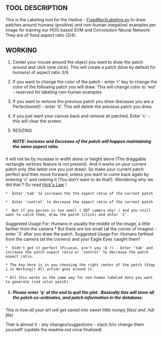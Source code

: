## TOOL DESCRIPTION

This is the Labeling tool for the Hadive - 
[FixedRectLabeling.py](https://github.com/gdobler/hadive/blob/master/LabelingTool/FixedRectLabeling.py) to draw patches around humans (positive) and non-human (negative) examples per image for training 
our HOG based SVM and Convolution Neural Network. They are of fixed aspect ratio (3/4). 

## WORKING 

1. Center your mouse around the object you want to draw the patch around and click (one click). 
   This will create a patch (blue by default for humans) of aspect ratio 3/4.

2. If you want to change the color of the patch - enter 'r' key to change the color of the following patch you will draw.
   This will change color to 'red' - reserved for labeling non-human examples

3. If you want to remove the previous patch you drew (because you are a Perfectionist!) - enter 'd'. This will delete the previous 
   patch you drew. 

4. If you just want your canvas back and remove all patched. Enter 'c' - this will clear the screen.

5. RESIZING
    ##### NOTE: Increase and Decrease of the patch will happen maintaining the same aspect ratio.
It will not be by increase in width alone or height alone (The draggable rectangle vertices feature is not present). 
And it works on your current patch only (the latest one you just drew). So make your current patch perfect and then move forward, unless you want to come back again by entering 'c' and redoing it (You don't want to do that!). Wondering why we did that ? Go read [Hick's Law](https://en.wikipedia.org/wiki/Hick%27s_law) !

    *  Enter 'tab' to increase the the aspect ratio of the current patch

    *  Enter 'control' to decrease the aspect ratio of the current patch

    *  But if you person is too small ( DOT camera shy! ) and you still want to catch them, draw the patch (click) and enter '2'.
Suggested Usage For: Humans in usually the middle of the image, a little farther from the camera 
    *  But there are too small (at the corner of images) - enter '3' after you draw the     patch.
Suggested Usage For: Humans farthest from the camera (at the corners) and your Eagle Eyes caught them!

    *  Didn't get it perfect (Picasso, are't you :D ?) - Enter 'tab' and increase the patch aspect ratio or 'control' to decrease the patch aspect ratio. 

    * The key here is in you choosing the right center of the patch (Step 1 in Working)! All action goes around it.

    * All this works in the same way for non-human labeled data you want to generate (red color patch). 


6. ##### Please enter 'q' at the end to quit the plot . Basically this will store all the patch co-ordinates, and patch information in the database.
*This is how all your art will get saved into sweet little numpy files( and .hdr file)*


That is almost it - any changes/suggestions - slack it/or change them yourself! 
(update the readme.md once finalized)
